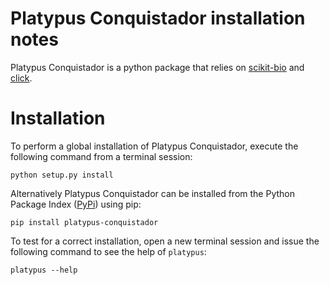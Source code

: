 Platypus Conquistador installation notes
===========================

Platypus Conquistador is a python package that relies on [scikit-bio](http://scikit-bio.org/) and [click](http://click.pocoo.org/).

Installation
============

To perform a global installation of Platypus Conquistador, execute the following command from a terminal session:
```
python setup.py install
```

Alternatively Platypus Conquistador can be installed from the Python Package Index ([PyPi](https://pypi.python.org/pypi])) using pip:
```
pip install platypus-conquistador
```

To test for a correct installation, open a new terminal session and issue the following command to see the help of `platypus`:
```
platypus --help
```
